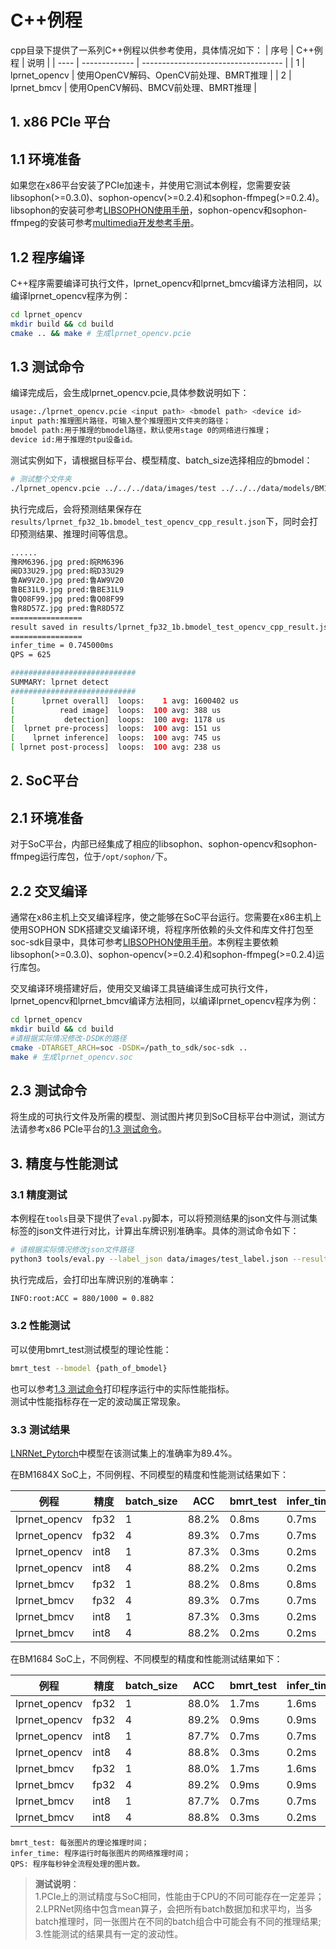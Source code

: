 # C++例程
cpp目录下提供了一系列C++例程以供参考使用，具体情况如下：
| 序号  | C++例程      | 说明                                 |
| ---- | ------------- | -----------------------------------  |
| 1    | lprnet_opencv | 使用OpenCV解码、OpenCV前处理、BMRT推理 |
| 2    | lprnet_bmcv   | 使用OpenCV解码、BMCV前处理、BMRT推理   |


## 1. x86 PCIe 平台

## 1.1 环境准备

如果您在x86平台安装了PCIe加速卡，并使用它测试本例程，您需要安装libsophon(>=0.3.0)、sophon-opencv(>=0.2.4)和sophon-ffmpeg(>=0.2.4)。libsophon的安装可参考[LIBSOPHON使用手册]()，sophon-opencv和sophon-ffmpeg的安装可参考[multimedia开发参考手册]()。

## 1.2 程序编译
C++程序需要编译可执行文件，lprnet_opencv和lprnet_bmcv编译方法相同，以编译lprnet_opencv程序为例：
```bash
cd lprnet_opencv
mkdir build && cd build
cmake .. && make # 生成lprnet_opencv.pcie
```

## 1.3 测试命令

编译完成后，会生成lprnet_opencv.pcie,具体参数说明如下：

```bash
usage:./lprnet_opencv.pcie <input path> <bmodel path> <device id>
input path:推理图片路径，可输入整个推理图片文件夹的路径；
bmodel path:用于推理的bmodel路径，默认使用stage 0的网络进行推理；
device id:用于推理的tpu设备id。
```

测试实例如下，请根据目标平台、模型精度、batch_size选择相应的bmodel：

```bash
# 测试整个文件夹
./lprnet_opencv.pcie ../../../data/images/test ../../../data/models/BM1684X/lprnet_fp32_1b.bmodel 0
```

执行完成后，会将预测结果保存在`results/lprnet_fp32_1b.bmodel_test_opencv_cpp_result.json`下，同时会打印预测结果、推理时间等信息。

```bash
......
豫RM6396.jpg pred:皖RM6396
闽D33U29.jpg pred:皖D33U29
鲁AW9V20.jpg pred:鲁AW9V20
鲁BE31L9.jpg pred:鲁BE31L9
鲁Q08F99.jpg pred:鲁Q08F99
鲁R8D57Z.jpg pred:鲁R8D57Z
================
result saved in results/lprnet_fp32_1b.bmodel_test_opencv_cpp_result.json
================
infer_time = 0.745000ms
QPS = 625

############################
SUMMARY: lprnet detect
############################
[      lprnet overall]  loops:    1 avg: 1600402 us
[          read image]  loops:  100 avg: 388 us
[           detection]  loops:  100 avg: 1178 us
[  lprnet pre-process]  loops:  100 avg: 151 us
[    lprnet inference]  loops:  100 avg: 745 us
[ lprnet post-process]  loops:  100 avg: 238 us

```

## 2. SoC平台
## 2.1 环境准备
对于SoC平台，内部已经集成了相应的libsophon、sophon-opencv和sophon-ffmpeg运行库包，位于`/opt/sophon/`下。
## 2.2 交叉编译
通常在x86主机上交叉编译程序，使之能够在SoC平台运行。您需要在x86主机上使用SOPHON SDK搭建交叉编译环境，将程序所依赖的头文件和库文件打包至soc-sdk目录中，具体可参考[LIBSOPHON使用手册]()。本例程主要依赖libsophon(>=0.3.0)、sophon-opencv(>=0.2.4)和sophon-ffmpeg(>=0.2.4)运行库包。

交叉编译环境搭建好后，使用交叉编译工具链编译生成可执行文件，lprnet_opencv和lprnet_bmcv编译方法相同，以编译lprnet_opencv程序为例：
```bash
cd lprnet_opencv
mkdir build && cd build
#请根据实际情况修改-DSDK的路径
cmake -DTARGET_ARCH=soc -DSDK=/path_to_sdk/soc-sdk ..  
make # 生成lprnet_opencv.soc
```

## 2.3 测试命令
将生成的可执行文件及所需的模型、测试图片拷贝到SoC目标平台中测试，测试方法请参考x86 PCIe平台的[1.3 测试命令](#13-测试命令)。
## 3. 精度与性能测试

### 3.1 精度测试
本例程在`tools`目录下提供了`eval.py`脚本，可以将预测结果的json文件与测试集标签的json文件进行对比，计算出车牌识别准确率。具体的测试命令如下：
```bash
# 请根据实际情况修改json文件路径
python3 tools/eval.py --label_json data/images/test_label.json --result_json cpp/lprnet_opencv/build/results/lprnet_fp32_1b.bmodel_test_opencv_cpp_result.json
```
执行完成后，会打印出车牌识别的准确率：
```bash
INFO:root:ACC = 880/1000 = 0.882
```


### 3.2 性能测试

可以使用bmrt_test测试模型的理论性能：
```bash
bmrt_test --bmodel {path_of_bmodel}
```
也可以参考[1.3 测试命令](#13-测试命令)打印程序运行中的实际性能指标。  
测试中性能指标存在一定的波动属正常现象。

### 3.3 测试结果

[LNRNet_Pytorch](https://github.com/sirius-ai/LPRNet_Pytorch)中模型在该测试集上的准确率为89.4%。

在BM1684X SoC上，不同例程、不同模型的精度和性能测试结果如下：

|     例程      | 精度 |batch_size|  ACC  |bmrt_test|infer_time| QPS |
|   --------    | ---- | -------  | ----- |  -----  | -----    | --- |
| lprnet_opencv | fp32 |   1      | 88.2% |  0.8ms  |  0.7ms   | 620 |
| lprnet_opencv | fp32 |   4      | 89.3% |  0.7ms  |  0.7ms   | 660 |
| lprnet_opencv | int8 |   1      | 87.3% |  0.3ms  |  0.2ms   | 950 |
| lprnet_opencv | int8 |   4      | 88.2% |  0.2ms  |  0.2ms   | 1000 |
| lprnet_bmcv   | fp32 |   1      | 88.2% |  0.8ms  |  0.8ms   | 660 |
| lprnet_bmcv   | fp32 |   4      | 89.3% |  0.7ms  |  0.7ms   | 700 |
| lprnet_bmcv   | int8 |   1      | 87.3% |  0.3ms  |  0.2ms   | 1050 |
| lprnet_bmcv   | int8 |   4      | 88.2% |  0.2ms  |  0.2ms   | 1150 |

在BM1684 SoC上，不同例程、不同模型的精度和性能测试结果如下：

|     例程      | 精度 |batch_size|  ACC  |bmrt_test|infer_time| QPS |
|   --------    | ---- | -------  | ----- |  -----  | -----    | --- |
| lprnet_opencv | fp32 |   1      | 88.0% |  1.7ms  |  1.6ms   | 400 |
| lprnet_opencv | fp32 |   4      | 89.2% |  0.9ms  |  0.9ms   | 600 |
| lprnet_opencv | int8 |   1      | 87.7% |  0.7ms  |  0.7ms   | 660 |
| lprnet_opencv | int8 |   4      | 88.8% |  0.3ms  |  0.2ms   | 960 |
| lprnet_bmcv   | fp32 |   1      | 88.0% |  1.7ms  |  1.6ms   | 400 |
| lprnet_bmcv   | fp32 |   4      | 89.2% |  0.9ms  |  0.9ms   | 620 |
| lprnet_bmcv   | int8 |   1      | 87.7% |  0.7ms  |  0.7ms   | 660 |
| lprnet_bmcv   | int8 |   4      | 88.8% |  0.3ms  |  0.2ms   | 1000 |
```
bmrt_test: 每张图片的理论推理时间；
infer_time: 程序运行时每张图片的网络推理时间；
QPS: 程序每秒钟全流程处理的图片数。
```

> **测试说明**：  
1.PCIe上的测试精度与SoC相同，性能由于CPU的不同可能存在一定差异；  
2.LPRNet网络中包含mean算子，会把所有batch数据加和求平均，当多batch推理时，同一张图片在不同的batch组合中可能会有不同的推理结果;  
3.性能测试的结果具有一定的波动性。